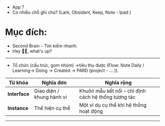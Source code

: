 - App ? 
- Có nhiều chỗ ghi chú? (Lark, Obsidant, Keep, Note - Ipad )

# Mục đích: 
- Second Brain - Tìm kiếm nhanh. 
- Hey 👋🏾, what's up?

---
- Tổ chức (cấu trúc, gom nhóm) ->tiêu thụ được (Flow: Note Daily / Learning-> Doing -> Created -> PARD (project - ... )). 

| Từ khóa       | Nghĩa đơn                 | Nghĩa rộng                                           |
| ------------- | ------------------------- | ---------------------------------------------------- |
| **Interface** | Giao diện / khung hành vi | Khuôn mẫu kết nối – chỉ định cách hệ thống tương tác |
| **Instance**  | Thể hiện cụ thể           | Một ví dụ cụ thể khi hệ thống hoạt động              |

---
